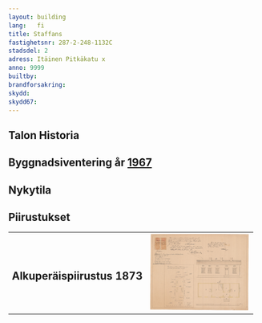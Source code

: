 ```yaml
---
layout: building
lang:   fi
title: Staffans
fastighetsnr: 287-2-248-1132C
stadsdel: 2
adress: Itäinen Pitkäkatu x
anno: 9999
builtby:
brandforsakring:
skydd:
skydd67:
---
```

## Talon Historia

## Byggnadsiventering år <a href="/sources/keinanen_karki.pdf">1967</a>


## Nykytila


## Piirustukset
<table>
<tr>
<td><h2>Alkuperäispiirustus 1873</h2></td><td>
<a href="Martikainen-ritninga.jpeg" rel="lightbox"><img src="Martikainen-ritninga.jpeg" title="piirrustus" width="200px"></a></td>
</tr>
</table>
